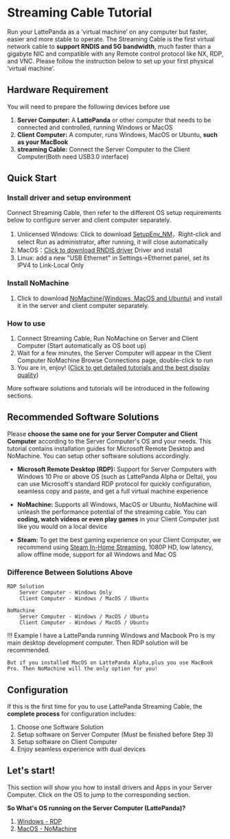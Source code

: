 # Streaming Cable Tutorial

Run your LattePanda as a ‘virtual machine’ on any computer but faster, easier and more stable to operate. The Streaming Cable is the first virtual network cable to **support RNDIS and 5G bandwidth**, much faster than a gigabyte NIC and compatible with any Remote control protocol like NX, RDP, and VNC. Please follow the instruction below to set up your first physical ‘virtual machine’.

## Hardware Requirement

You will need to prepare the following devices before use

1. **Server Computer:** A **LattePanda** or other computer that needs to be connected and controlled, running Windows or MacOS
2. **Client Computer:** A computer, runs Windows, MacOS or Ubuntu, **such as your MacBook**
3. **streaming Cable:** Connect the Server Computer to the Client Computer(Both need USB3.0 interface)

## Quick Start
### Install driver and setup environment
Connect Streaming Cable, then refer to the different OS setup requirements below to configure server and client computer separately.
1. Unlicensed Windows: Click to download [SetupEnv_NM](/content/streaming_cable/SetupEnv_NM.bat)，Right-click and select Run as administrator, after running, it will close automatically
2. MacOS：[Click to download RNDIS driver](http://bit.ly/2A4f2xI) Driver and install
3. Linux: add a new "USB Ethernet" in Settings->Ethernet panel, set its IPV4 to Link-Local Only
### Install NoMachine
1. Click to download [NoMachine(Windows, MacOS and Ubuntu)](https://www.nomachine.com/download) and install it in the server and client computer separately.
### How to use
1. Connect Streaming Cable, Run NoMachine on Server and Client Computer (Start automatically as OS boot up)
2. Wait for a few minutes, the Server Computer will appear in the Client Computer NoMachine Browse Connections page, double-click to run
3. You are in, enjoy! ([Click to get detailed tutorials and the best display quality](/content/streaming_cable/set_up_macos_host))

More software solutions and tutorials will be introduced in the following sections.


## Recommended Software Solutions

Please **choose the same one for your Server Computer and Client Computer** according to the Server Computer's OS and your needs. This tutorial contains installation guides for Microsoft Remote Desktop and NoMachine. You can setup other software solutions accordingly.

* **Microsoft Remote Desktop (RDP):** Support for Server Computers with Windows 10 Pro or above OS (such as LattePanda Alpha or Delta), you can use Microsoft's standard RDP protocol for quickly configuration, seamless copy and paste, and get a full virtual machine experience

* **NoMachine:** Supports all Windows, MacOS or Ubuntu, NoMachine will unleash the performance potential of the streaming cable. You can **coding, watch videos or even play games** in your Client Computer just like you would on a local device

* **Steam:** To get the best gaming experience on your Client Computer, we recommend using [Steam In-Home Streaming](https://store.steampowered.com/streaming/), 1080P HD, low latency, allow offline mode, support for all Windows and Mac OS

### Difference Between Solutions Above

    RDP Solution
        Server Computer - Windows Only
        Client Computer - Windows / MacOS / Ubuntu

    NoMachine
        Server Computer - Windows / MacOS / Ubuntu
        Client Computer - Windows / MacOS / Ubuntu


!!! Example
    I have a LattePanda running Windows and Macbook Pro is my main desktop development computer.
    Then RDP solution will be recommended.

    But if you installed MacOS on LattePanda Alpha,plus you use MacBook Pro. Then NoMachine will the only option for you!


## Configuration

If this is the first time for you to use LattePanda Streaming Cable, the **complete process** for configuration includes:

1. Choose one Software Solution
2. Setup software on Server Computer (Must be finished before Step 3)
3. Setup software on Client Computer
4. Enjoy seamless experience with dual devices

## Let's start!

This section will show you how to install drivers and Apps in your Server Computer. Click on the OS to jump to the corresponding section.

**So What's OS running on the Server Computer (LattePanda)?**

1. [Windows - RDP](/content/streaming_cable/set_up_windows_host)
2. [MacOS - NoMachine](/content/streaming_cable/set_up_macos_host)

